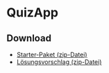 # QuizApp

## Download

- [Starter-Paket (zip-Datei)](https://github.com/Multimedia-Engineering-Regensburg-Demos/MME-QuizApp/archive/starter.zip)
- [Lösungsvorschlag (zip-Datei)](https://github.com/Multimedia-Engineering-Regensburg-Demos/MME-QuizApp/archive/master.zip)